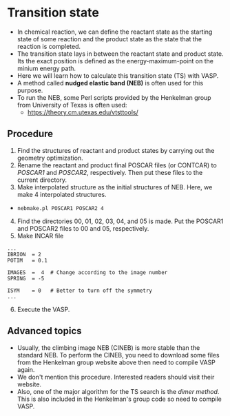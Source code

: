 # Transition state
* In chemical reaction, we can define the reactant state as the starting state of some reaction and the product state as the state that the reaction is completed.
* The transition state lays in between the reactant state and product state. Its the exact position is defined as the energy-maximum-point on the minium energy path.
* Here we will learn how to calculate this transition state (TS) with VASP.
* A method called **nudged elastic band (NEB)** is often used for this purpose.
* To run the NEB, some Perl scripts provided by the Henkelman group from University of Texas is often used:
  + https://theory.cm.utexas.edu/vtsttools/

## Procedure
1. Find the structures of reactant and product states by carrying out the geometry optimization.
2. Rename the reactant and product final POSCAR files (or CONTCAR) to *POSCAR1* and *POSCAR2*, respectively. Then put these files to the current directory.
3. Make interpolated structure as the initial structures of NEB. Here, we make 4 interpolated structures.
  + `nebmake.pl POSCAR1 POSCAR2 4`
4. Find the directories 00, 01, 02, 03, 04, and 05 is made. Put the POSCAR1 and POSCAR2 files to 00 and 05, respectively.
5. Make INCAR file
```
...
IBRION  = 2
POTIM   = 0.1

IMAGES  =  4  # Change according to the image number
SPRING  = -5

ISYM    = 0   # Better to turn off the symmetry
...
```
6. Execute the VASP.

## Advanced topics
* Usually, the climbing image NEB (CINEB) is more stable than the standard NEB. To perform the CINEB, you need to download some files from the Henkelman group website above then need to compile VASP again.
* We don't mention this procedure. Interested readers should visit their website.
* Also, one of the major algorithm for the TS search is the *dimer method*. This is also included in the Henkelman's group code so need to compile VASP.